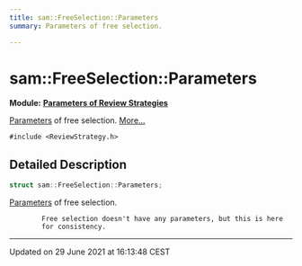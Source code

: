 ```yaml
---
title: sam::FreeSelection::Parameters
summary: Parameters of free selection. 

---
```


# sam::FreeSelection::Parameters

**Module:** **[Parameters of Review Strategies](/doxygen/Modules/group___review_strategies_parameters/)**



[Parameters]() of free selection.  [More...](#detailed-description)


`#include <ReviewStrategy.h>`

## Detailed Description

```cpp
struct sam::FreeSelection::Parameters;
```

[Parameters]() of free selection. 



```
        Free selection doesn't have any parameters, but this is here
        for consistency.
```

-------------------------------

Updated on 29 June 2021 at 16:13:48 CEST